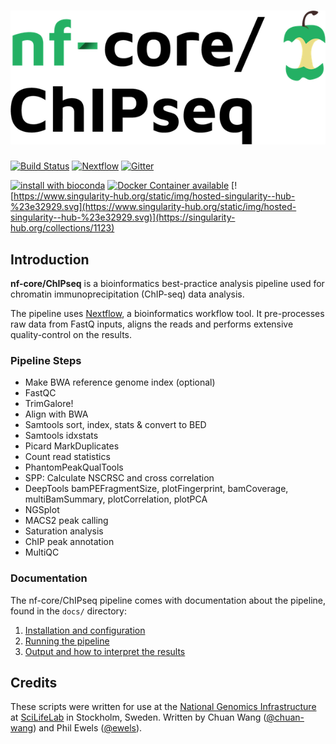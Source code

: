 # ![nf-core/ChIPseq](docs/images/chipseq_logo.png)

[![Build Status](https://travis-ci.org/nf-core/ChIPseq.svg?branch=master)](https://travis-ci.org/nf-core/ChIPseq)
[![Nextflow](https://img.shields.io/badge/nextflow-%E2%89%A50.27.6-brightgreen.svg)](https://www.nextflow.io/)
[![Gitter](https://img.shields.io/badge/gitter-%20join%20chat%20%E2%86%92-4fb99a.svg)](https://gitter.im/nf-core/Lobby)

[![install with bioconda](https://img.shields.io/badge/install%20with-bioconda-brightgreen.svg)](http://bioconda.github.io/)
[![Docker Container available](https://img.shields.io/docker/automated/nfcore/chipseq.svg)](https://hub.docker.com/r/nfcore/chipseq/)
[![https://www.singularity-hub.org/static/img/hosted-singularity--hub-%23e32929.svg](https://www.singularity-hub.org/static/img/hosted-singularity--hub-%23e32929.svg)](https://singularity-hub.org/collections/1123)


## Introduction
**nf-core/ChIPseq** is a bioinformatics best-practice analysis pipeline used for chromatin immunoprecipitation (ChIP-seq) data analysis.

The pipeline uses [Nextflow](https://www.nextflow.io), a bioinformatics workflow tool. It pre-processes raw data from FastQ inputs, aligns the reads and performs extensive quality-control on the results.

### Pipeline Steps

* Make BWA reference genome index (optional)
* FastQC
* TrimGalore!
* Align with BWA
* Samtools sort, index, stats & convert to BED
* Samtools idxstats
* Picard MarkDuplicates
* Count read statistics
* PhantomPeakQualTools
* SPP: Calculate NSCRSC and cross correlation
* DeepTools bamPEFragmentSize, plotFingerprint, bamCoverage, multiBamSummary, plotCorrelation, plotPCA
* NGSplot
* MACS2 peak calling
* Saturation analysis
* ChIP peak annotation
* MultiQC


### Documentation
The nf-core/ChIPseq pipeline comes with documentation about the pipeline, found in the `docs/` directory:

1. [Installation and configuration](docs/installation.md)
2. [Running the pipeline](docs/usage.md)
3. [Output and how to interpret the results](docs/output.md)


## Credits
These scripts were written for use at the [National Genomics Infrastructure](https://portal.scilifelab.se/genomics/)
at [SciLifeLab](http://www.scilifelab.se/) in Stockholm, Sweden.
Written by Chuan Wang ([@chuan-wang](https://github.com/chuan-wang)) and Phil Ewels ([@ewels](https://github.com/ewels)).
